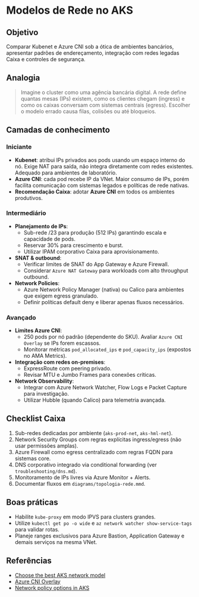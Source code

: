 # Modelos de Rede no AKS

## Objetivo
Comparar Kubenet e Azure CNI sob a ótica de ambientes bancários, apresentar padrões de endereçamento, integração com redes legadas Caixa e controles de segurança.

## Analogia
> Imagine o cluster como uma agência bancária digital. A rede define quantas mesas (IPs) existem, como os clientes chegam (ingress) e como os caixas conversam com sistemas centrais (egress). Escolher o modelo errado causa filas, colisões ou até bloqueios.

## Camadas de conhecimento

### Iniciante
- **Kubenet**: atribui IPs privados aos pods usando um espaço interno do nó. Exige NAT para saída, não integra diretamente com redes existentes. Adequado para ambientes de laboratório.
- **Azure CNI**: cada pod recebe IP da VNet. Maior consumo de IPs, porém facilita comunicação com sistemas legados e políticas de rede nativas.
- **Recomendação Caixa**: adotar **Azure CNI** em todos os ambientes produtivos.

### Intermediário
- **Planejamento de IPs**:
  - Sub-rede /23 para produção (512 IPs) garantindo escala e capacidade de pods.
  - Reservar 30% para crescimento e burst.
  - Utilizar IPAM corporativo Caixa para aprovisionamento.
- **SNAT & outbound**:
  - Verificar limites de SNAT do App Gateway e Azure Firewall.
  - Considerar `Azure NAT Gateway` para workloads com alto throughput outbound.
- **Network Policies**:
  - Azure Network Policy Manager (nativa) ou Calico para ambientes que exigem egress granulado.
  - Definir políticas default deny e liberar apenas fluxos necessários.

### Avançado
- **Limites Azure CNI**:
  - 250 pods por nó padrão (dependente do SKU). Avaliar `Azure CNI Overlay` se IPs forem escassos.
  - Monitorar métricas `pod_allocated_ips` e `pod_capacity_ips` (expostos no AMA Metrics).
- **Integração com redes on-premises**:
  - ExpressRoute com peering privado.
  - Revisar MTU e Jumbo Frames para conexões críticas.
- **Network Observability**:
  - Integrar com Azure Network Watcher, Flow Logs e Packet Capture para investigação.
  - Utilizar Hubble (quando Calico) para telemetria avançada.

## Checklist Caixa
1. Sub-redes dedicadas por ambiente (`aks-prod-net`, `aks-hml-net`).
2. Network Security Groups com regras explícitas ingress/egress (não usar permissões amplas).
3. Azure Firewall como egress centralizado com regras FQDN para sistemas core.
4. DNS corporativo integrado via conditional forwarding (ver `troubleshooting/dns.md`).
5. Monitoramento de IPs livres via Azure Monitor + Alerts.
6. Documentar fluxos em `diagrams/topologia-rede.mmd`.

## Boas práticas
- Habilite `kube-proxy` em modo IPVS para clusters grandes.
- Utilize `kubectl get po -o wide` e `az network watcher show-service-tags` para validar rotas.
- Planeje ranges exclusivos para Azure Bastion, Application Gateway e demais serviços na mesma VNet.

## Referências
- [Choose the best AKS network model](https://learn.microsoft.com/azure/aks/concepts-network)
- [Azure CNI Overlay](https://learn.microsoft.com/azure/aks/azure-cni-overlay)
- [Network policy options in AKS](https://learn.microsoft.com/azure/aks/use-network-policies)
